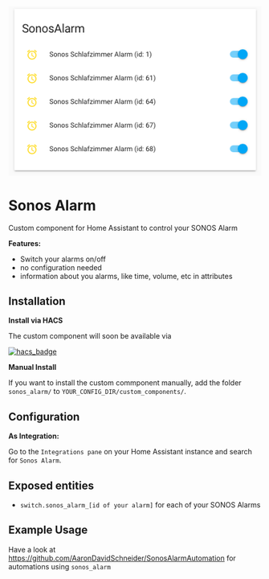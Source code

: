 ![Example](example.png?raw=true "Example")
# Sonos Alarm

Custom component for Home Assistant to control your SONOS Alarm

**Features:**

- Switch your alarms on/off
- no configuration needed
- information about you alarms, like time, volume, etc in attributes

## Installation

**Install via HACS**

The custom component will soon be available via 

[![hacs_badge](https://img.shields.io/badge/HACS-Default-orange.svg?style=for-the-badge)](https://github.com/custom-components/hacs)

**Manual Install**

If you want to install the custom commponent manually, add the folder `sonos_alarm/` to `YOUR_CONFIG_DIR/custom_components/`.

## Configuration
**As Integration:**

Go to the `Integrations pane` on your Home Assistant instance and search for `Sonos Alarm`.

## Exposed entities

- `switch.sonos_alarm_[id of your alarm]` for each of your SONOS Alarms

## Example Usage
Have a look at https://github.com/AaronDavidSchneider/SonosAlarmAutomation for automations using `sonos_alarm`
